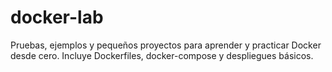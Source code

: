# docker-lab
Pruebas, ejemplos y pequeños proyectos para aprender y practicar Docker desde cero. Incluye Dockerfiles, docker-compose y despliegues básicos.
